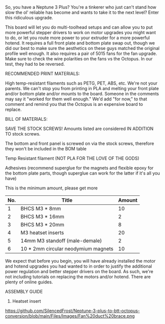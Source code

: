                                       

So, you have a Neptune 3 Plus? You're a tinkerer who just can't stand how slow the ol' reliable has become and wants to take it to the next level? Enter this ridiculous upgrade. 

This board will let you do multi-toolhead setups and can allow you to put more powerful stepper drivers to work on motor upgrades you might want to do, or let you route more power to your extruder for a more powerful hotend. It requires a full front plate and bottom plate swap out, though we did our best to make sure the aesthetics on these guys matched the original profile well enough. It also requires a pair of 5015 fans for the fan upgrade. Make sure to check the wire polarities on the fans vs the Octopus. In our test, they had to be reversed.

RECOMMENDED PRINT MATERIALS:

High temp-resistant filaments such as PETG, PET, ABS, etc. We're not your parents. We can't stop you from printing in PLA and melting your front plate and/or bottom plate and/or mounts to the board. Someone in the comments may say it "worked for them well enough." We'd add "for now," to that comment and remind you that the Octopus is an expensive board to replace.

BILL OF MATERIALS: 

SAVE THE STOCK SCREWS! Amounts listed are considered IN ADDITION TO stock screws.

The bottom and front panel is screwed on via the stock screws, therefore they won't be included in the BOM table

Temp Resistant filament (NOT PLA FOR THE LOVE OF THE GODS)

Adhesives (recommend superglue for the magnets and flexible epoxy for the bottom plate parts, though superglue can work for the latter if it's all you have)

This is the minimum amount, please get more

|No.|Title                              |Amount|
|---|-----------------------------------|------|
|1  |BHCS M3 * 8mm                      |10    |
|2  |BHCS M3 * 16mm                     |2     |
|3  |BHCS M3 * 20mm                     |8     |
|4  |M3 heatset inserts                 |20    |
|5  |14mm M3 standoff (male-demale)     |2     |
|6  |10 * 2mm circular neodymium magnets|10    |



We expect that before you begin, you will have already installed the motor and hotend upgrades you had wanted to in order to justify the additional power regulation and better stepper drivers on the board. As such, we're not including tutorials on replacing the motors and/or hotend. There are plenty of online guides.

ASSEMBLY GUIDE

1. Heatset insert

https://github.com/SilencedFrost/Neptune-3-plus-to-btt-octopus-conversion/blob/main/Files/Images/Fan%20duct%20brace.png
